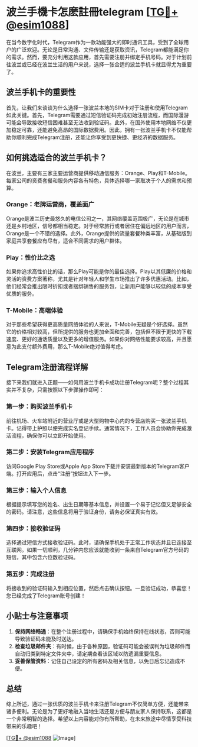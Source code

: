 # 波兰手機卡怎麽註冊telegram [[TG💪+ @esim1088](https://t.me/s/esim1088)]

在当今数字化时代，Telegram作为一款功能强大的即时通讯工具，受到了全球用户的广泛欢迎。无论是日常沟通、文件传输还是获取资讯，Telegram都能满足你的需求。然而，要充分利用这款应用，首先需要注册并绑定手机号码。对于计划前往波兰或已经在波兰生活的用户来说，选择一张合适的波兰手机卡就显得尤为重要了。

## 波兰手机卡的重要性

首先，让我们来谈谈为什么选择一张波兰本地的SIM卡对于注册和使用Telegram如此关键。首先，Telegram需要通过短信验证码完成初始注册流程，而国际漫游可能会导致接收短信困难甚至无法收到验证码。此外，在国外使用本地网络不仅更加稳定可靠，还能避免高昂的国际数据费用。因此，拥有一张波兰手机卡不仅能帮助你顺利完成Telegram注册，还能让你享受到更快捷、更经济的数据服务。

## 如何挑选适合的波兰手机卡？

在波兰，主要有三家主要运营商提供移动通信服务：Orange、Play和T-Mobile。每家公司的资费套餐和服务内容各有特色，具体选择哪一家取决于个人的需求和预算。

### Orange：老牌运营商，覆盖面广

Orange是波兰历史最悠久的电信公司之一，其网络覆盖范围极广，无论是在城市还是乡村地区，信号都相当稳定。对于经常旅行或者居住在偏远地区的用户而言，Orange是一个不错的选择。此外，Orange提供的流量套餐种类丰富，从基础版到家庭共享套餐应有尽有，适合不同需求的用户群体。

### Play：性价比之选

如果你追求高性价比的话，那么Play可能是你的最佳选择。Play以其低廉的价格和灵活的资费方案著称，尤其是针对年轻人和学生市场推出了许多优惠活动。比如，他们经常会推出限时折扣或者捆绑销售的服务包，让新用户能够以较低的成本享受优质的服务。

### T-Mobile：高端体验

对于那些希望获得更高质量网络体验的人来说，T-Mobile无疑是个好选择。虽然它的价格相对较高，但所提供的服务也更加全面和完善，包括但不限于更快的下载速度、更好的通话质量以及更多的增值服务。如果你对网络性能要求较高，并且愿意为此支付额外费用，那么T-Mobile绝对值得考虑。

## Telegram注册流程详解

接下来我们就进入正题——如何用波兰手机卡成功注册Telegram呢？整个过程其实并不复杂，只需按照以下步骤操作即可：

### 第一步：购买波兰手机卡

前往机场、火车站附近的营业厅或是大型购物中心内的专营店购买一张波兰手机卡。记得带上护照以便完成实名登记手续。通常情况下，工作人员会协助你完成激活流程，确保你可以立即开始使用。

### 第二步：安装Telegram应用程序

访问Google Play Store或Apple App Store下载并安装最新版本的Telegram客户端。打开应用后，点击“注册”按钮进入下一步。

### 第三步：输入个人信息

根据提示填写您的姓名、出生日期等基本信息，并设置一个易于记忆但又足够安全的密码。请注意，这些信息将用于验证身份，请务必保证真实有效。

### 第四步：接收验证码

选择通过短信方式接收验证码。此时，请确保手机处于正常工作状态并且已连接至互联网。如果一切顺利，几分钟内您应该就能收到一条来自Telegram官方号码的短信，其中包含六位数验证码。

### 第五步：完成注册

将接收到的验证码输入到相应位置，然后点击确认按钮。一旦验证成功，恭喜您！您已经完成了Telegram账号创建！

## 小贴士与注意事项

1. **保持网络畅通**：在整个注册过程中，请确保手机始终保持在线状态，否则可能导致验证码未能及时送达。
2. **检查垃圾邮件夹**：有时候，由于各种原因，验证码可能会被误判为垃圾邮件而自动归类到特定文件夹中，请定期查看该区域以防遗漏重要信息。
3. **妥善保管资料**：记住自己设定的所有密码及相关信息，以免日后忘记造成不便。

## 总结

综上所述，通过一张优质的波兰手机卡来注册Telegram不仅简单方便，还能带来诸多便利。无论是为了更好地融入当地生活还是方便与朋友家人保持联系，这都是一个非常明智的选择。希望以上内容能对你有所帮助，在未来旅途中尽情享受科技带来的乐趣吧！

[[TG💪+ @esim1088](https://t.me/s/esim1088) ![Image](https://i.postimg.cc/4NQfJmqS/Snipaste-2025-05-13-00-14-12.png)]